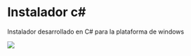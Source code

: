 # Instalador c#
Instalador desarrollado en C# para la plataforma de windows

<img src="https://dl.dropboxusercontent.com/s/z1w34huc4jdt0k8/Imagen_Github.png"></img>

